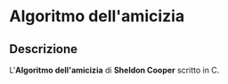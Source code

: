 # Algoritmo dell'amicizia

## Descrizione

L'**Algoritmo dell'amicizia** di **Sheldon Cooper** scritto in C.
